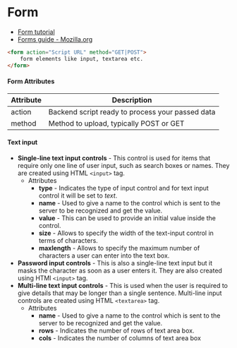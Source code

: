 # Form

- [Form tutorial](http://www.tutorialspoint.com/html/html_forms.htm)
- [Forms guide - Mozilla.org](https://developer.mozilla.org/en-US/docs/Web/Guide/HTML/Forms)

```html
<form action="Script URL" method="GET|POST">
    form elements like input, textarea etc.
</form>
```

#### Form Attributes

Attribute | Description
---|---
action | Backend script ready to process your passed data
method | Method to upload, typically POST or GET

#### Text input

- **Single-line text input controls** - This control is used for items that require only one line of user input, such as search boxes or names. They are created using HTML `<input>` tag.
    - Attributes
        - **type** - Indicates the type of input control and for text input control it will be set to *text*.
        - **name** - Used to give a name to the control which is sent to the server to be recognized and get the value.
        - **value** - This can be used to provide an initial value inside the control.
        - **size** - Allows to specify the width of the text-input control in terms of characters.
        - **maxlength** - Allows to specify the maximum number of characters a user can enter into the text box.
- **Password input controls** - This is also a single-line text input but it masks the character as soon as a user enters it. They are also created using HTMl `<input>` tag.
- **Multi-line text input controls** - This is used when the user is required to give details that may be longer than a single sentence. Multi-line input controls are created using HTML `<textarea>` tag.
    - Attributes
        - **name** - Used to give a name to the control which is sent to the server to be recognized and get the value.
        - **rows** - Indicates the number of rows of text area box.
        - **cols** - Indicates the number of columns of text area box
